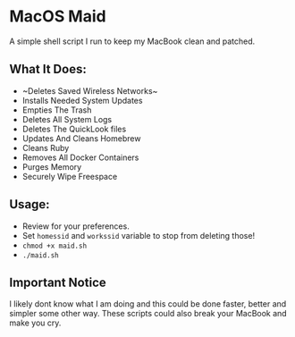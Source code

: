 # MacOS Maid
A simple shell script I run to keep my MacBook clean and patched.

## What It Does:
- ~Deletes Saved Wireless Networks~
- Installs Needed System Updates
- Empties The Trash
- Deletes All System Logs
- Deletes The QuickLook files
- Updates And Cleans Homebrew
- Cleans Ruby
- Removes All Docker Containers
- Purges Memory
- Securely Wipe Freespace

## Usage:
- Review for your preferences.
- Set `homessid` and `workssid` variable to stop from deleting those!
- `chmod +x maid.sh`
- `./maid.sh`

## Important Notice
I likely dont know what I am doing and this could be done faster, better and simpler some other way. These scripts could also break your MacBook and make you cry.
